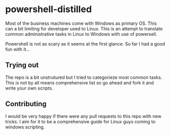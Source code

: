 # powershell-distilled

Most of the business machines come with Windows as primary
OS. This can a bit limiting for developer used to Linux. This is an attempt to translate common administrative tasks in Linux to Windows with use of powersell.

Powershell is not as scary as it seems at the first glance. So far I had a good fun with it... 

## Trying out

The repo is a bit unstrutured but I tried to categorieze most common tasks. This is not by all means comprehensive list so go ahead and fork it and write your own scripts.

## Contributing

I would be very happy if there were any pull requests to this repo with new tricks. I aim for it to be a comprehensive guide for Linux guys coming to windows scripting. 
